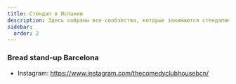 ```yaml
---
title: Стендап в Испании
description: Здесь собраны все сообзества, которые занимаются стендапом в Сербии
sidebar:
  order: 2
---
```


### Bread stand-up Barcelona

- Instagram: https://www.instagram.com/thecomedyclubhousebcn/

